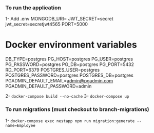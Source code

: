 ### To run the application
1- Add .env
MONGODB_URI=
JWT_SECRET=secret
jwt_secret=secretjwt4565
PORT=5000

# Docker environment variables
DB_TYPE=postgres
PG_HOST=postgres
PG_USER=postgres
PG_PASSWORD=postgres
PG_DB=postgres
PG_PORT=5432
RD_PORT=6379
POSTGRES_USER=postgres
POSTGRES_PASSWORD=postgres
POSTGRES_DB=postgres
PGADMIN_DEFAULT_EMAIL=admin@pgadmin.com
PGADMIN_DEFAULT_PASSWORD=admin

2- `docker-compose build --no-cache`
3- `docker-compose up`
### To run migrations (must checkout to branch-migrations)
1- `docker-compose exec nestapp npm run migration:generate --name=Employee`